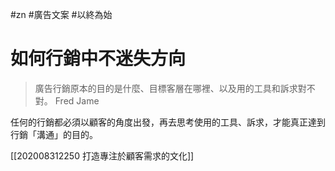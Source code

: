 #zn #廣告文案 #以終為始 

# 如何行銷中不迷失方向

>廣告行銷原本的目的是什麼、目標客層在哪裡、以及用的工具和訴求對不對。
>Fred Jame

任何的行銷都必須以顧客的角度出發，再去思考使用的工具、訴求，才能真正達到行銷「溝通」的目的。

[[202008312250 打造專注於顧客需求的文化]]